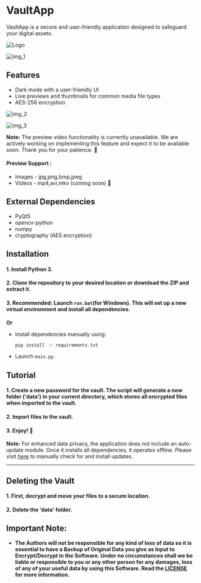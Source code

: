 
# VaultApp

VaultApp is a secure and user-friendly application designed to safeguard your digital assets.

![Logo](https://github.com/sdmdg/vaultapp/assets/151946448/e3c3f736-b5dd-43f0-ba89-2eb48e7d43f1)

![img_1](https://github.com/sdmdg/vaultapp/assets/151946448/d74206fd-15ea-4b0a-ac50-50ab567a8911)

## Features

* Dark mode with a user-friendly UI
* Live previews and thumbnails for common media file types
* AES-256 encryption

![img_2](https://github.com/sdmdg/vaultapp/assets/151946448/19e6293f-13f7-4144-80e9-dfb8b7e53e28)

![img_3](https://github.com/sdmdg/vaultapp/assets/151946448/3d8be3cf-9905-4d8c-84fe-3acb78aed423)


**Note:** The preview video functionality is currently unavailable. We are actively working on implementing this feature and expect it to be available soon. Thank you for your patience. 🙂

#### Preview Support :

* Images - jpg,png,bmp,jpeg
* Videos - mp4,avi,mkv (coming soon) 🙂

## External Dependencies

* PyQt5
* opencv-python
* numpy
* cryptography (AES encryption)

## Installation

#### 1. Install Python 3.
#### 2. Clone the repository to your desired location or download the ZIP and extract it.
#### 3. Recommended: Launch `run.bat`(for Windows). This will set up a new virtual environment and install all dependencies.

   **Or**

   - Install dependencies manually using:
     ```bash
     pip install -r requirements.txt
     ```
   - Launch `main.py`.

## Tutorial

#### 1. Create a new password for the vault. The script will generate a new folder ('data') in your current directory, which stores all encrypted files when imported to the vault.
#### 2. Import files to the vault.
#### 3. Enjoy! 🙂

**Note:** For enhanced data privacy, the application does not include an auto-update module. Once it installs all dependencies, it operates offline. Please visit [here](https://github.com/sdmdg/vaultapp/) to manually check for and install updates.

---

## Deleting the Vault

#### 1. First, decrypt and move your files to a secure location.
#### 2. Delete the 'data' folder.


## Important Note:

-	**The Authors will not be responsible for any kind of loss of data so it is essential to have a Backup of Original Data you give as Input to Encrypt/Decrypt in the Software. Under no circumstances shall we be liable or responsible to you or any other person for any damages, loss of any of your useful data by using this Software. Read the [LICENSE](https://github.com/sdmdg/vaultapp/blob/master/LICENSE) for more information.**
